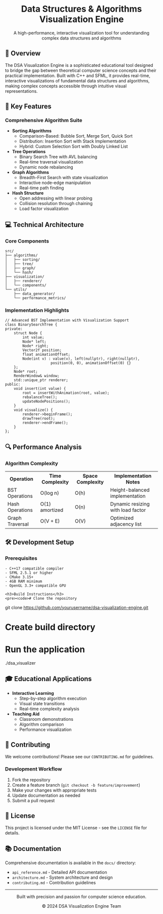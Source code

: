 <!DOCTYPE html>
<html>
<head>
    <meta charset="UTF-8">
</head>
<body>
    <div align="center">
        <h1>Data Structures & Algorithms Visualization Engine</h1>
        <p>A high-performance, interactive visualization tool for understanding complex data structures and algorithms</p>  
    </div>
    <h2>📖 Overview</h2>
    <p>
        The DSA Visualization Engine is a sophisticated educational tool designed to bridge the gap between theoretical computer science concepts and their practical implementation. Built with C++ and SFML, it provides real-time, interactive visualizations of fundamental data structures and algorithms, making complex concepts accessible through intuitive visual representations.
    </p>
    <h2>🌟 Key Features</h2>
    <h3>Comprehensive Algorithm Suite</h3>
    <ul>
        <li><strong>Sorting Algorithms</strong>
            <ul>
                <li>Comparison-Based: Bubble Sort, Merge Sort, Quick Sort</li>
                <li>Distribution: Insertion Sort with Stack Implementation</li>
                <li>Hybrid: Custom Selection Sort with Doubly Linked List</li>
            </ul>
        </li>
        <li><strong>Tree Operations</strong>
            <ul>
                <li>Binary Search Tree with AVL balancing</li>
                <li>Real-time traversal visualization</li>
                <li>Dynamic node rebalancing</li>
            </ul>
        </li>
        <li><strong>Graph Algorithms</strong>
            <ul>
                <li>Breadth-First Search with state visualization</li>
                <li>Interactive node-edge manipulation</li>
                <li>Real-time path finding</li>
            </ul>
        </li>
        <li><strong>Hash Structure</strong>
            <ul>
                <li>Open addressing with linear probing</li>
                <li>Collision resolution through chaining</li>
                <li>Load factor visualization</li>
            </ul>
        </li>
    </ul>
    <h2>💻 Technical Architecture</h2>
    <h3>Core Components</h3>
    <pre><code>src/
├── algorithms/
│   ├── sorting/
│   ├── tree/
│   ├── graph/
│   └── hash/
├── visualization/
│   ├── renderer/
│   └── components/
└── utils/
    ├── data_generator/
    └── performance_metrics/</code></pre>
    <h3>Implementation Highlights</h3>
    <pre><code>// Advanced BST Implementation with Visualization Support
class BinarySearchTree {
private:
    struct Node {
        int value;
        Node* left;
        Node* right;
        Vector2f position;
        float animationOffset;
        Node(int v) : value(v), left(nullptr), right(nullptr),
                     position(0, 0), animationOffset(0) {}
    };
    Node* root;
    RenderWindow& window;
    std::unique_ptr<Renderer> renderer;
public:
    void insert(int value) {
        root = insertWithAnimation(root, value);
        rebalanceTree();
        updateNodePositions();
    }
    void visualize() {
        renderer->beginFrame();
        drawTree(root);
        renderer->endFrame();
    }
};</code></pre>
    <h2>🔍 Performance Analysis</h2>
    <h3>Algorithm Complexity</h3>
    <table>
        <tr>
            <th>Operation</th>
            <th>Time Complexity</th>
            <th>Space Complexity</th>
            <th>Implementation Notes</th>
        </tr>
        <tr>
            <td>BST Operations</td>
            <td>O(log n)</td>
            <td>O(h)</td>
            <td>Height-balanced implementation</td>
        </tr>
        <tr>
            <td>Hash Operations</td>
            <td>O(1) amortized</td>
            <td>O(n)</td>
            <td>Dynamic resizing with load factor</td>
        </tr>
        <tr>
            <td>Graph Traversal</td>
            <td>O(V + E)</td>
            <td>O(V)</td>
            <td>Optimized adjacency list</td>
        </tr>
    </table>
    <h2>🛠️ Development Setup</h2>  
    <h3>Prerequisites</h3>
    <pre><code>- C++17 compatible compiler
- SFML 2.5.1 or higher
- CMake 3.15+
- 4GB RAM minimum
- OpenGL 3.3+ compatible GPU</code></pre>

    <h3>Build Instructions</h3>
    <pre><code># Clone the repository
git clone https://github.com/yourusername/dsa-visualization-engine.git

# Create build directory


# Run the application
./dsa_visualizer</code></pre>
    <h2>🎓 Educational Applications</h2>
    <ul>
        <li><strong>Interactive Learning</strong>
            <ul>
                <li>Step-by-step algorithm execution</li>
                <li>Visual state transitions</li>
                <li>Real-time complexity analysis</li>
            </ul>
        </li>
        <li><strong>Teaching Aid</strong>
            <ul>
                <li>Classroom demonstrations</li>
                <li>Algorithm comparison</li>
                <li>Performance visualization</li>
            </ul>
        </li>
    </ul>
    <h2>🤝 Contributing</h2>
    <p>We welcome contributions! Please see our <code>CONTRIBUTING.md</code> for guidelines.</p>
    <h3>Development Workflow</h3>
    <ol>
        <li>Fork the repository</li>
        <li>Create a feature branch (<code>git checkout -b feature/improvement</code>)</li>
        <li>Make your changes with appropriate tests</li>
        <li>Update documentation as needed</li>
        <li>Submit a pull request</li>
    </ol>
    <h2>📄 License</h2>
    <p>This project is licensed under the MIT License - see the <code>LICENSE</code> file for details.</p>
    <h2>📚 Documentation</h2>
    <p>Comprehensive documentation is available in the <code>docs/</code> directory:</p>
    <ul>
        <li><code>api_reference.md</code> - Detailed API documentation</li>
        <li><code>architecture.md</code> - System architecture and design</li>
        <li><code>contributing.md</code> - Contribution guidelines</li>
    </ul>
    <hr>
    <div align="center">
        <p>Built with precision and passion for computer science education.</p>
        <p>© 2024 DSA Visualization Engine Team</p>
    </div>
</body>
</html>
